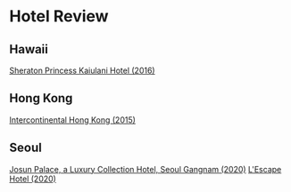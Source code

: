 # Hotel Review

##  Hawaii
[Sheraton Princess Kaiulani Hotel (2016)](https://blog.naver.com/w_namu/222437830693)

## Hong Kong
[Intercontinental Hong Kong (2015)](https://blog.naver.com/w_namu/222703568206)
##  Seoul
[Josun Palace, a Luxury Collection Hotel, Seoul Gangnam (2020)](https://blog.naver.com/w_namu/222526731484)
[L'Escape Hotel (2020)](https://blog.naver.com/w_namu/222482821898)
